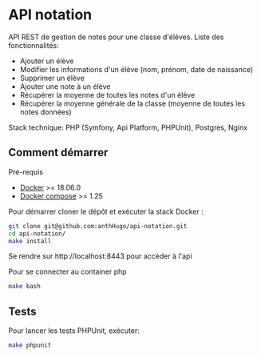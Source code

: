 # API notation
API REST de gestion de notes pour une classe d'élèves.
Liste des fonctionnalités:
- Ajouter un élève
- Modifier les informations d'un élève (nom, prénom, date de naissance)
- Supprimer un élève
- Ajouter une note à un élève
- Récupérer la moyenne de toutes les notes d'un élève
- Récupérer la moyenne générale de la classe (moyenne de toutes les notes données)

Stack technique: PHP (Symfony, Api Platform, PHPUnit), Postgres, Nginx

## Comment démarrer

Pré-requis

- [Docker](https://docs.docker.com/install/#supported-platforms) >= 18.06.0
- [Docker compose](https://docs.docker.com/compose/install) >= 1.25

Pour démarrer cloner le dépôt et exécuter la stack Docker  :

```bash
git clone git@github.com:anthHugo/api-notation.git
cd api-notation/
make install
```

Se rendre sur http://localhost:8443 pour accèder à l'api

Pour se connecter au container php 

```bash
make bash
```

## Tests

Pour lancer les tests PHPUnit, exécuter:

```bash
make phpunit
```